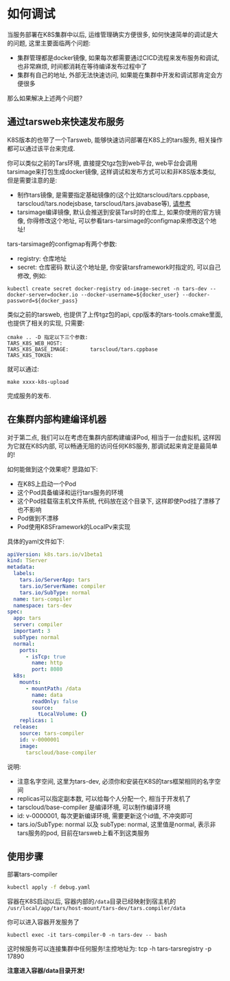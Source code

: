 # 如何调试

当服务部署在K8S集群中以后, 运维管理确实方便很多, 如何快速简单的调试是大的问题, 这里主要面临两个问题:
- 集群管理都是docker镜像, 如果每次都需要通过CICD流程来发布服务和调试, 也非常麻烦, 时间都消耗在等待编译发布过程中了
- 集群有自己的地址, 外部无法快速访问, 如果能在集群中开发和调试那肯定会方便很多

那么如果解决上述两个问题?

## 通过tarsweb来快速发布服务

K8S版本的也带了一个Tarsweb, 能够快速访问部署在K8S上的tars服务, 相关操作都可以通过该平台来完成.

你可以类似之前的Tars环境, 直接提交tgz包到web平台, web平台会调用tarsimage来打包生成docker镜像, 这样调试和发布方式可以和非K8S版本类似, 但是需要注意的是:
- 制作tars镜像, 是需要指定基础镜像的(这个比如tarscloud/tars.cppbase, tarscloud/tars.nodejsbase, tarscloud/tars.javabase等), [请参考](./dockerfile.md)
- tarsimage编译镜像, 默认会推送到安装Tars时的仓库上, 如果你使用的官方镜像, 你得修改这个地址, 可以参看tars-tarsimage的configmap来修改这个地址!

tars-tarsimage的configmap有两个参数:
- registry: 仓库地址
- secret: 仓库密码
默认这个地址是, 你安装tarsframework时指定的, 可以自己修改, 例如:

```
kubectl create secret docker-registry od-image-secret -n tars-dev --docker-server=docker.io --docker-username=${docker_user} --docker-password=${docker_pass}  

```

类似之前的tarsweb, 也提供了上传tgz包的api, cpp版本的tars-tools.cmake里面, 也提供了相关的实现, 只需要:
```
cmake .. -D 指定以下三个参数:
TARS_K8S_WEB_HOST:         
TARS_K8S_BASE_IMAGE:       tarscloud/tars.cppbase
TARS_K8S_TOKEN:            
```
就可以通过:
```
make xxxx-k8s-upload
```
完成服务的发布.
## 在集群内部构建编译机器

对于第二点, 我们可以在考虑在集群内部构建编译Pod, 相当于一台虚拟机, 这样因为它就在K8S内部, 可以畅通无阻的访问任何K8S服务, 那调试起来肯定是最简单的!

如何能做到这个效果呢? 思路如下:
- 在K8S上启动一个Pod
- 这个Pod具备编译和运行tars服务的环境
- 这个Pod挂载宿主机文件系统, 代码放在这个目录下, 这样即使Pod挂了漂移了也不影响
- Pod做到不漂移
- Pod使用K8SFramework的LocalPv来实现

具体的yaml文件如下:
```yaml
apiVersion: k8s.tars.io/v1beta1
kind: TServer
metadata:
  labels:
    tars.io/ServerApp: tars
    tars.io/ServerName: compiler
    tars.io/SubType: normal
  name: tars-compiler
  namespace: tars-dev
spec:
  app: tars
  server: compiler
  important: 3
  subType: normal
  normal:
    ports:
      - isTcp: true
        name: http
        port: 8080
  k8s:
    mounts:
      - mountPath: /data
        name: data
        readOnly: false
        source:
          tLocalVolume: {}
    replicas: 1
  release:
    source: tars-compiler
    id: v-0000001
    image:
      tarscloud/base-compiler
```

说明:
- 注意名字空间, 这里为tars-dev,  必须你和安装在K8S的tars框架相同的名字空间
- replicas可以指定副本数, 可以给每个人分配一个, 相当于开发机了
- tarscloud/base-compiler 是编译环境, 可以制作编译环境
- id: v-0000001, 每次更新编译环境, 需要更新这个id值, 不冲突即可
- tars.io/SubType: normal 以及 subType: normal, 这里值是normal, 表示非tars服务的pod, 目前在tarsweb上看不到这类服务

## 使用步骤

部署tars-compiler

```sh
kubectl apply -f debug.yaml
```

容器在K8S启动以后, 容器内部的```/data```目录已经映射到宿主机的 ```/usr/local/app/tars/host-mount/tars-dev/tars.compiler/data```


你可以进入容器开发服务了
```
kubectl exec -it tars-compiler-0 -n tars-dev -- bash
```

这时候服务可以连接集群中任何服务!主控地址为: tcp -h tars-tarsregistry -p 17890

**注意进入容器/data目录开发!**